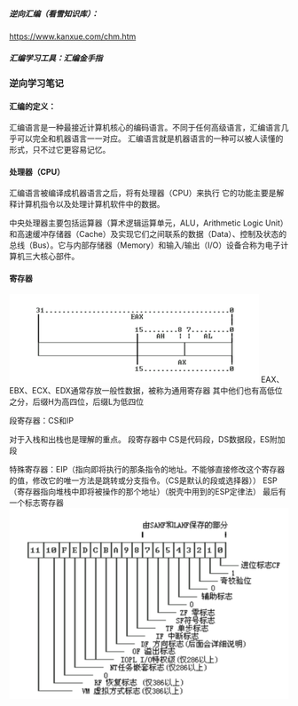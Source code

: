##### 逆向汇编（看雪知识库）：
https://www.kanxue.com/chm.htm
##### 汇编学习工具：汇编金手指
### 逆向学习笔记

#### 汇编的定义：
汇编语言是一种最接近计算机核心的编码语言。不同于任何高级语言，汇编语言几乎可以完全和机器语言一一对应。
汇编语言就是机器语言的一种可以被人读懂的形式，只不过它更容易记忆。


#### 处理器（CPU）
汇编语言被编译成机器语言之后，将有处理器（CPU）来执行
它的功能主要是解释计算机指令以及处理计算机软件中的数据。

中央处理器主要包括运算器（算术逻辑运算单元，ALU，Arithmetic Logic Unit）和高速缓冲存储器（Cache）及实现它们之间联系的数据（Data）、控制及状态的总线（Bus）。它与内部存储器（Memory）和输入/输出（I/O）设备合称为电子计算机三大核心部件。

#### 寄存器
![image](../../../src/1510933864006.png)
EAX、EBX、ECX、EDX通常存放一般性数据，被称为通用寄存器
其中他们也有高低位之分，后缀H为高四位，后缀L为低四位

段寄存器：CS和IP

对于入栈和出栈也是理解的重点。
段寄存器中
CS是代码段，DS数据段，ES附加段

特殊寄存器：EIP（指向即将执行的那条指令的地址。不能够直接修改这个寄存器的值，修改它的唯一方法是跳转或分支指令。（CS是默认的段或选择器））
ESP（寄存器指向堆栈中即将被操作的那个地址）（脱壳中用到的ESP定律法）
最后有一个标志寄存器
![image](../../../src/1510933881901.png)
